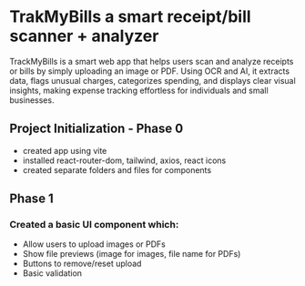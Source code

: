 # TrakMyBills a smart receipt/bill scanner + analyzer

TrackMyBills is a smart web app that helps users scan and analyze receipts or bills by simply uploading an image or PDF. Using OCR and AI, it extracts data, flags unusual charges, categorizes spending, and displays clear visual insights, making expense tracking effortless for individuals and small businesses.

## Project Initialization - Phase 0

- created app using vite
- installed react-router-dom, tailwind, axios, react icons
- created separate folders and files for components

## Phase 1

### Created a basic UI component which: 
- Allow users to upload images or PDFs
- Show file previews (image for images, file name for PDFs)
- Buttons to remove/reset upload
- Basic validation